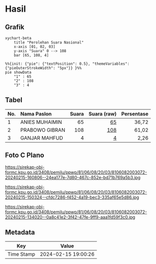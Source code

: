 # Hasil

## Grafik

```mermaid
xychart-beta
    title "Perolehan Suara Nasional"
    x-axis [01, 02, 03]
    y-axis "Suara" 0 --> 108
    bar [65, 108, 4]
```

```mermaid
%%{init: {"pie": {"textPosition": 0.5}, "themeVariables": {"pieOuterStrokeWidth": "5px"}} }%%
pie showData
    "1" : 65
    "2" : 108
    "3" : 4
```

## Tabel

| No. | Nama Paslon    | Suara | Suara (raw) | Persentase |
|:--- |:-------------- | -----:| -----------:| ----------:|
| 1   | ANIES MUHAIMIN | 65    | [65][p-1]   | 36,72      |
| 2   | PRABOWO GIBRAN | 108   | [108][p-2]  | 61,02      |
| 3   | GANJAR MAHFUD  | 4     | [4][p-3]    | 2,26       |


[p-1]: https://github.com/gigit-pemilu/pemilu-2024/blob/main/pilpres/hitung-suara/sub/81-maluku/sub/06-seram-bagian-barat/sub/08-huamual/sub/2003-luhu/sub/072-tps/sub/paslon-1.txt
[p-2]: https://github.com/gigit-pemilu/pemilu-2024/blob/main/pilpres/hitung-suara/sub/81-maluku/sub/06-seram-bagian-barat/sub/08-huamual/sub/2003-luhu/sub/072-tps/sub/paslon-2.txt
[p-3]: https://github.com/gigit-pemilu/pemilu-2024/blob/main/pilpres/hitung-suara/sub/81-maluku/sub/06-seram-bagian-barat/sub/08-huamual/sub/2003-luhu/sub/072-tps/sub/paslon-3.txt

## Foto C Plano

https://sirekap-obj-formc.kpu.go.id/3408/pemilu/ppwp/81/06/08/20/03/8106082003072-20240215-160806--24ea177e-7d80-467c-852e-bd71b769a5b3.jpg

https://sirekap-obj-formc.kpu.go.id/3408/pemilu/ppwp/81/06/08/20/03/8106082003072-20240215-150324--cfdc7286-f452-4a19-bec3-335af65e5d86.jpg

https://sirekap-obj-formc.kpu.go.id/3408/pemilu/ppwp/81/06/08/20/03/8106082003072-20240215-134020--0a8c41e2-3f42-47fe-9ff9-aaa1fd59f3c0.jpg


## Metadata

| Key        | Value               |
| ---------- | ------------------- |
| Time Stamp | 2024-02-15 19:00:26 |



